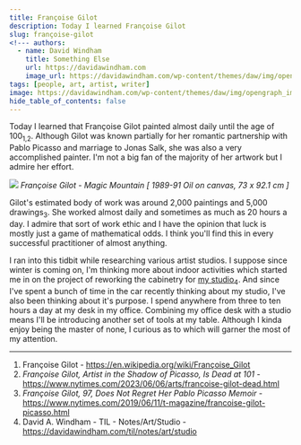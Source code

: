 ```yaml
---
title: Françoise Gilot
description: Today I learned Françoise Gilot
slug: françoise-gilot
<!--- authors:
  - name: David Windham
    title: Something Else
    url: https://davidawindham.com
    image_url: https://davidawindham.com/wp-content/themes/daw/img/opengraph_image.jpg -->
tags: [people, art, artist, writer]
image: https://davidawindham.com/wp-content/themes/daw/img/opengraph_image.jpg
hide_table_of_contents: false
---
```


Today I learned that Françoise Gilot painted almost daily until the age of 100<sub>1,2</sub>. Although Gilot was known partially for her romantic partnership with Pablo Picasso and marriage to Jonas Salk, she was also a very accomplished painter. I'm not a big fan of the majority of her artwork but I admire her effort.

<!--truncate-->

![](/img/gilot.jpg)
*Françoise Gilot - Magic Mountain [ 1989-91 Oil on canvas, 73 x 92.1 cm ]*


Gilot's estimated body of work was around 2,000 paintings and 5,000 drawings<sub>3</sub>. She worked almost daily and sometimes as much as 20 hours a day. I admire that sort of work ethic and I have the opinion that luck is mostly just a game of mathematical odds. I think you'll find this in every successful practitioner of almost anything. 

I ran into this tidbit while researching various artist studios. I suppose since winter is coming on, I'm thinking more about indoor activities which started me in on the project of reworking the cabinetry for [my studio](/notes/art/studio)<sub>4</sub>. And since I've spent a bunch of time in the car recently thinking about my studio, I've also been thinking about it's purpose. I spend anywhere from three to ten hours a day at my desk in my office. Combining my office desk with a studio means I'll be introducing another set of tools at my table. Although I kinda enjoy being the master of none, I curious as to which will garner the most of my attention.

---

1. Françoise Gilot - <https://en.wikipedia.org/wiki/Françoise_Gilot>
1. _Françoise Gilot, Artist in the Shadow of Picasso, Is Dead at 101_ - <https://www.nytimes.com/2023/06/06/arts/francoise-gilot-dead.html>
3. _Françoise Gilot, 97, Does Not Regret Her Pablo Picasso Memoir_ - <https://www.nytimes.com/2019/06/11/t-magazine/francoise-gilot-picasso.html>
4. David A. Windham - TIL - Notes/Art/Studio - <https://davidawindham.com/til/notes/art/studio>